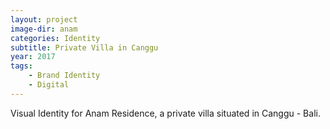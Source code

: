 ```yaml
---
layout: project
image-dir: anam
categories: Identity
subtitle: Private Villa in Canggu
year: 2017
tags:
    - Brand Identity
    - Digital
---
```

Visual Identity for Anam Residence, a private villa situated in Canggu - Bali.
